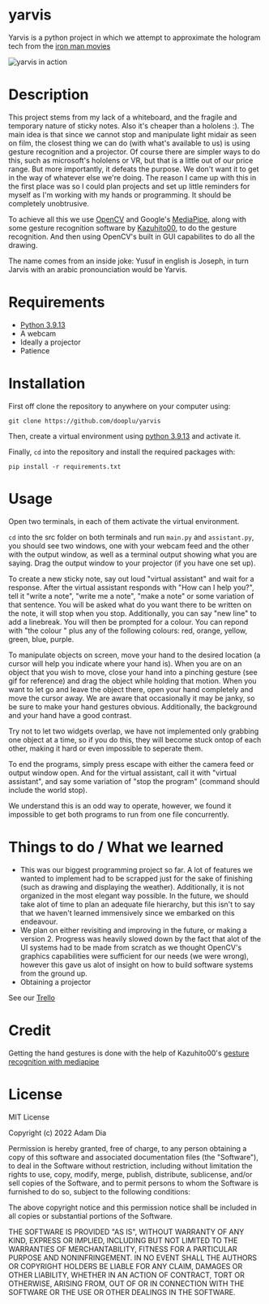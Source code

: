 # yarvis

Yarvis is a python project in which we attempt to approximate the hologram tech from the [iron man movies](https://youtu.be/WNu6fRo_7fg)

![yarvis in action](https://github.com/dooplu/yarvis/blob/main/showcase.gif)

# Description

This project stems from my lack of a whiteboard, and the fragile and temporary nature of sticky notes. Also it's cheaper than a hololens :).
The main idea is that since we cannot stop and manipulate light midair as seen on film, the closest thing we can do (with what's available to us) is using gesture recognition and a projector.
Of course there are simpler ways to do this, such as microsoft's hololens or VR, but that is a little out of our price range. But more importantly, it defeats the purpose. We don't want it to get in the way of whatever else we're doing. The reason I came up with this in the first place was so I could plan projects and set up little reminders for myself as I'm working with my hands or programming. It should be completely unobtrusive.

To achieve all this we use [OpenCV](https://opencv.org/) and Google's [MediaPipe](https://google.github.io/mediapipe/), along with some gesture recognition software by [Kazuhito00](https://github.com/Kazuhito00), to do the gesture recognition. And then using OpenCV's built in GUI capabilites to do all the drawing.

The name comes from an inside joke: Yusuf in english is Joseph, in turn Jarvis with an arabic pronounciation would be Yarvis.

# Requirements
- [Python 3.9.13](https://www.python.org/downloads/release/python-3913/)
- A webcam
- Ideally a projector
- Patience

# Installation

First off clone the repository to anywhere on your computer using:
```
git clone https://github.com/dooplu/yarvis
```

Then, create a virtual environment using [python 3.9.13](https://www.python.org/downloads/release/python-3913/) and activate it.

Finally, `cd` into the repository and install the required packages with:
```
pip install -r requirements.txt
```

# Usage

Open two terminals, in each of them activate the virtual environment. 

`cd` into the src folder on both terminals and run `main.py` and `assistant.py`, you should see two windows, one with your webcam feed and the other with the output window, as well as a terminal output showing what you are saying. Drag the output window to your projector (if you have one set up).

To create a new sticky note, say out loud "virtual assistant" and wait for a response. After the virtual assistant responds with "How can I help you?", tell it "write a note", "write me a note", "make a note" or some variation of that sentence. You will be asked what do you want there to be written on the note, it will stop when you stop. Additionally, you can say "new line" to add a linebreak. You will then be prompted for a colour. You can repond with "the colour " plus any of the following colours: red, orange, yellow, green, blue, purple.

To manipulate objects on screen, move your hand to the desired location (a cursor will help you indicate where your hand is). When you are on an object that you wish to move, close your hand into a pinching gesture (see gif for reference) and drag the object while holding that motion. When you want to let go and leave the object there, open your hand completely and move the cursor away. We are aware that occasionally it may be janky, so be sure to make your hand gestures obvious. Additionally, the background and your hand have a good contrast.

Try not to let two widgets overlap, we have not implemented only grabbing one object at a time, so if you do this, they will become stuck ontop of each other, making it hard or even impossible to seperate them. 

To end the programs, simply press escape with either the camera feed or output window open. And for the virtual assistant, call it with "virtual assistant", and say some variation of "stop the program" (command should include the world stop).

We understand this is an odd way to operate, however, we found it impossible to get both programs to run from one file concurrently.

# Things to do / What we learned

- This was our biggest programming project so far. A lot of features we wanted to implement had to be scrapped just for the sake of finishing (such as drawing and displaying the weather). Additionally, it is not organized in the most elegant way possible. In the future, we should take alot of time to plan an adequate file hierarchy, but this isn't to say that we haven't learned immensively since we embarked on this endeavour.
- We plan on either revisiting and improving in the future, or making a version 2. Progress was heavily slowed down by the fact that alot of the UI systems had to be made from scratch as we thought OpenCV's graphics capabilities were sufficient for our needs (we were wrong), however this gave us alot of insight on how to build software systems from the ground up.
- Obtaining a projector

See our [Trello](https://trello.com/b/HLfzcOHO/yarvis)

# Credit
Getting the hand gestures is done with the help of Kazuhito00's [gesture recognition with mediapipe](https://github.com/Kazuhito00/hand-gesture-recognition-using-mediapipe)

# License



MIT License

Copyright (c) 2022 Adam Dia

Permission is hereby granted, free of charge, to any person obtaining a copy of this software and associated documentation files (the "Software"), to deal in the Software without restriction, including without limitation the rights to use, copy, modify, merge, publish, distribute, sublicense, and/or sell copies of the Software, and to permit persons to whom the Software is furnished to do so, subject to the following conditions:

The above copyright notice and this permission notice shall be included in all copies or substantial portions of the Software.

THE SOFTWARE IS PROVIDED "AS IS", WITHOUT WARRANTY OF ANY KIND, EXPRESS OR IMPLIED, INCLUDING BUT NOT LIMITED TO THE WARRANTIES OF MERCHANTABILITY, FITNESS FOR A PARTICULAR PURPOSE AND NONINFRINGEMENT. IN NO EVENT SHALL THE AUTHORS OR COPYRIGHT HOLDERS BE LIABLE FOR ANY CLAIM, DAMAGES OR OTHER LIABILITY, WHETHER IN AN ACTION OF CONTRACT, TORT OR OTHERWISE, ARISING FROM, OUT OF OR IN CONNECTION WITH THE SOFTWARE OR THE USE OR OTHER DEALINGS IN THE SOFTWARE.

